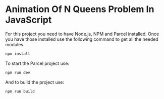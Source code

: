 # Animation Of N Queens Problem In JavaScript

For this project you need to have Node.js, NPM and Parcel installed.
Once you have those installed use the following command to get all the needed modules.

```cmd
npm install
```

To start the Parcel project use:

```cmd
npm run dev
```

And to build the project use:

```cmd
npm run build
```
